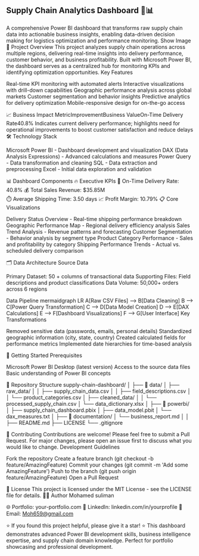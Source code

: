 ## Supply Chain Analytics Dashboard 🚚📊


A comprehensive Power BI dashboard that transforms raw supply chain data into actionable business insights, enabling data-driven decision making for logistics optimization and performance monitoring.
Show Image
🎯 Project Overview
This project analyzes supply chain operations across multiple regions, delivering real-time insights into delivery performance, customer behavior, and business profitability. Built with Microsoft Power BI, the dashboard serves as a centralized hub for monitoring KPIs and identifying optimization opportunities.
Key Features

Real-time KPI monitoring with automated alerts
Interactive visualizations with drill-down capabilities
Geographic performance analysis across global markets
Customer segmentation and behavior insights
Predictive analytics for delivery optimization
Mobile-responsive design for on-the-go access

📈 Business Impact
MetricImprovementBusiness ValueOn-Time Delivery Rate40.8% Indicates current delivery performance; highlights need for operational improvements to boost customer satisfaction and reduce delays
🛠️ Technology Stack

Microsoft Power BI - Dashboard development and visualization
DAX (Data Analysis Expressions) - Advanced calculations and measures
Power Query - Data transformation and cleaning
SQL - Data extraction and preprocessing
Excel - Initial data exploration and validation

📊 Dashboard Components
🔥 Executive KPIs
📍 On-Time Delivery Rate: 40.8%
💰 Total Sales Revenue: $35.85M  
⏱️ Average Shipping Time: 3.50 days
📈 Profit Margin: 10.79%
📋 Core Visualizations

Delivery Status Overview - Real-time shipping performance breakdown
Geographic Performance Map - Regional delivery efficiency analysis
Sales Trend Analysis - Revenue patterns and forecasting
Customer Segmentation - Behavior analysis by segment type
Product Category Performance - Sales and profitability by category
Shipping Performance Trends - Actual vs. scheduled delivery comparison

🗂️ Data Architecture
Source Data

Primary Dataset: 50 + columns of transactional data
Supporting Files: Field descriptions and product classifications
Data Volume: 50,000+ orders across 6 regions

Data Pipeline
mermaidgraph LR
    A[Raw CSV Files] --> B[Data Cleaning]
    B --> C[Power Query Transformation]
    C --> D[Data Model Creation]
    D --> E[DAX Calculations]
    E --> F[Dashboard Visualizations]
    F --> G[User Interface]
Key Transformations

Removed sensitive data (passwords, emails, personal details)
Standardized geographic information (city, state, country)
Created calculated fields for performance metrics
Implemented date hierarchies for time-based analysis

🚀 Getting Started
Prerequisites

Microsoft Power BI Desktop (latest version)
Access to the source data files
Basic understanding of Power BI concepts



📁 Repository Structure
supply-chain-dashboard/
│
├── 📂 data/
│   ├── raw_data/
│   │   ├── supply_chain_data.csv
│   │   ├── field_descriptions.csv
│   │   └── product_categories.csv
│   ├── cleaned_data/
│   │   └── processed_supply_chain.csv
│   └── data_dictionary.xlsx
│
├── 📂 powerbi/
│   ├── supply_chain_dashboard.pbix
│   ├── data_model.pbit
│   └── dax_measures.txt
│
├── 📂 documentation/
│   └── business_report.md
│
│
├── README.md
├── LICENSE
└── .gitignore


🤝 Contributing
Contributions are welcome! Please feel free to submit a Pull Request. For major changes, please open an issue first to discuss what you would like to change.
Development Guidelines

Fork the repository
Create a feature branch (git checkout -b feature/AmazingFeature)
Commit your changes (git commit -m 'Add some AmazingFeature')
Push to the branch (git push origin feature/AmazingFeature)
Open a Pull Request

📄 License
This project is licensed under the MIT License - see the LICENSE file for details.
👨‍💻 Author
Mohamed suliman

🌐 Portfolio: your-portfolio.com
💼 LinkedIn: linkedin.com/in/yourprofile
📧 Email: Moh659@gmail.com


⭐ If you found this project helpful, please give it a star! ⭐
This dashboard demonstrates advanced Power BI development skills, business intelligence expertise, and supply chain domain knowledge. Perfect for portfolio showcasing and professional development.
